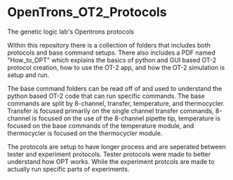 # OpenTrons_OT2_Protocols
The genetic logic lab's Opentrons protocols

Within this repository there is a collection of folders that includes both protocols and base command setups. There also includes a PDF named "How_to_OPT" which explains the basics of python and GUI based OT-2 protocol creation, how to use the OT-2 app, and how the OT-2 simulation is setup and run. 

The base command folders can be read off of and used to understand the python based OT-2 code that can run specific commands. The base commands are split by 8-channel, transfer, temperature, and thermocycler. Transfer is focused primarily on the single channel transfer commands, 8-channel is focused on the use of the 8-channel pipette tip, temperature  is focused on the base commands of the temperature module, and thermocycler is focused on the thermocycler module. 

The protocols are setup to have longer process and are seperated between tester and experiment protocols. Tester protocols were made to better understand how OPT works. While the experiment protcols are made to actually run specific parts of experiments. 
